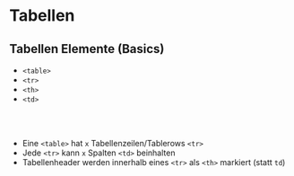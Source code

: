 # Tabellen
## Tabellen Elemente (Basics)

- ```<table>```
- ```<tr>```
- ```<th>```
- ```<td>```

<br>
<br>

- Eine `<table>` hat `x` Tabellenzeilen/Tablerows `<tr>`
- Jede `<tr>` kann `x` Spalten `<td>` beinhalten
- Tabellenheader werden innerhalb eines `<tr>`  als `<th>` markiert (statt `td`)